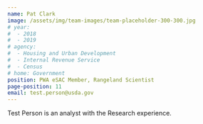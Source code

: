```yaml
---
name: Pat Clark
image: /assets/img/team-images/team-placeholder-300-300.jpg
# year:
#  - 2018
#  - 2019
# agency:   
#  - Housing and Urban Development
#  - Internal Revenue Service
#  - Census
# home: Government
position: PWA eSAC Member, Rangeland Scientist
page-position: 11
email: test.person@usda.gov
---
```


Test Person is an analyst with the Research experience.
